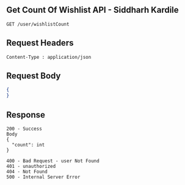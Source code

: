 ## Get Count Of Wishlist API - Siddharh Kardile
```
GET /user/wishlistCount
```

## Request Headers
```
Content-Type : application/json

```
 
## Request Body
``` json 
{
}
```
## Response
```
200 - Success
Body
{
  "count": int
}

400 - Bad Request - user Not Found
401 - unauthorized
404 - Not Found
500 - Internal Server Error
